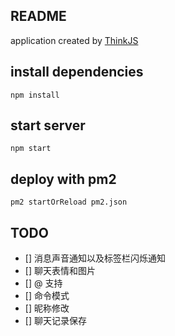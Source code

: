 ## README

application created by [ThinkJS](http://www.thinkjs.org)

## install dependencies

```
npm install
```

## start server

```
npm start
```

## deploy with pm2

```
pm2 startOrReload pm2.json
```

## TODO

- [] 消息声音通知以及标签栏闪烁通知
- [] 聊天表情和图片
- [] @ 支持
- [] 命令模式
- [] 昵称修改
- [] 聊天记录保存
